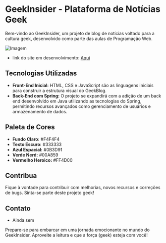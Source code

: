 # GeekInsider - Plataforma de Notícias Geek

Bem-vindo ao GeekInsider, um projeto de blog de notícias voltado para a cultura geek, desenvolvido como parte das aulas de Programação Web.

![Imagem](imgs/img-projeto.png)
- link do site em desenvolvimento: <a href="https://geek-insider.netlify.app">Aqui</a>

## Tecnologias Utilizadas

- **Front-End Inicial:** HTML, CSS e JavaScript são as linguagens iniciais para construir a estrutura visual do GeekBlog.
- **Back-End com Spring:** O projeto se expandirá com a adição de um back end desenvolvido em Java utilizando as tecnologias do Spring, permitindo recursos avançados como gerenciamento de usuários e armazenamento de dados.

## Paleta de Cores

- **Fundo Claro:** #F4F4F4
- **Texto Escuro:** #333333
- **Azul Espacial:** #0B3D91
- **Verde Nerd:** #00A859
- **Vermelho Heroico:** #FF4D00

## Contribua

Fique à vontade para contribuir com melhorias, novos recursos e correções de bugs. Sinta-se parte deste projeto geek!

## Contato
- Ainda sem 

Prepare-se para embarcar em uma jornada emocionante no mundo do GeekInsider. Aproveite a leitura e que a força (geek) esteja com você!
